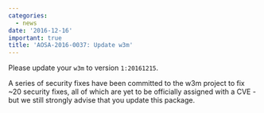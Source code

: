 ```yaml
---
categories:
  - news
date: '2016-12-16'
important: true
title: 'AOSA-2016-0037: Update w3m'
---
```



Please update your `w3m` to version `1:20161215`.

A series of security fixes have been committed to the w3m project to fix ~20 security fixes, all of which are yet to be officially assigned with a CVE - but we still strongly advise that you update this package.